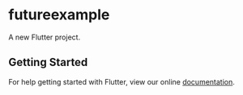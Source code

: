 # futureexample

A new Flutter project.

## Getting Started

For help getting started with Flutter, view our online
[documentation](https://flutter.io/).
